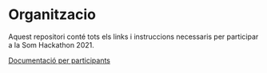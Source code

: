 # Organitzacio
Aquest repositori conté tots els links i instruccions necessaris per participar a la Som Hackathon 2021.

[Documentació per participants](https://github.com/SomHackathon-2021/Organitzacio/wiki)
